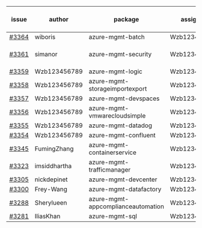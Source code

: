 | issue | author | package | assignee | bot advice | created date of issue | target release date | date from target |
| ------ | ------ | ------ | ------ | ------ | ------ | ------ | :-----: |
| [#3364](https://github.com/Azure/sdk-release-request/issues/3364) | wiboris | azure-mgmt-batch | Wzb123456789 |  | 11-02 | 11-25 |  |
| [#3361](https://github.com/Azure/sdk-release-request/issues/3361) | simanor | azure-mgmt-security | Wzb123456789 | new issue. MultiAPI | 11-02 | 11-25 |  |
| [#3359](https://github.com/Azure/sdk-release-request/issues/3359) | Wzb123456789 | azure-mgmt-logic | Wzb123456789 |  | 11-02 | 11-25 |  |
| [#3358](https://github.com/Azure/sdk-release-request/issues/3358) | Wzb123456789 | azure-mgmt-storageimportexport | Wzb123456789 |  | 11-02 | 11-25 |  |
| [#3357](https://github.com/Azure/sdk-release-request/issues/3357) | Wzb123456789 | azure-mgmt-devspaces | Wzb123456789 |  | 11-02 | 11-25 |  |
| [#3356](https://github.com/Azure/sdk-release-request/issues/3356) | Wzb123456789 | azure-mgmt-vmwarecloudsimple | Wzb123456789 |  | 11-02 | 11-25 |  |
| [#3355](https://github.com/Azure/sdk-release-request/issues/3355) | Wzb123456789 | azure-mgmt-datadog | Wzb123456789 |  | 11-02 | 11-25 |  |
| [#3354](https://github.com/Azure/sdk-release-request/issues/3354) | Wzb123456789 | azure-mgmt-confluent | Wzb123456789 |  | 11-02 | 11-25 |  |
| [#3345](https://github.com/Azure/sdk-release-request/issues/3345) | FumingZhang | azure-mgmt-containerservice | Wzb123456789 |  | 11-02 | 11-25 |  |
| [#3323](https://github.com/Azure/sdk-release-request/issues/3323) | imsiddhartha | azure-mgmt-trafficmanager | Wzb123456789 |  | 10-28 | 11-25 |  |
| [#3305](https://github.com/Azure/sdk-release-request/issues/3305) | nickdepinet | azure-mgmt-devcenter | Wzb123456789 |  | 10-26 | 11-25 |  |
| [#3300](https://github.com/Azure/sdk-release-request/issues/3300) | Frey-Wang | azure-mgmt-datafactory | Wzb123456789 |  | 10-26 | 11-25 |  |
| [#3288](https://github.com/Azure/sdk-release-request/issues/3288) | Sherylueen | azure-mgmt-appcomplianceautomation | Wzb123456789 | On time | 10-24 | 11-16 |  |
| [#3281](https://github.com/Azure/sdk-release-request/issues/3281) | IliasKhan | azure-mgmt-sql | Wzb123456789 |  | 10-19 | 11-25 |  |
